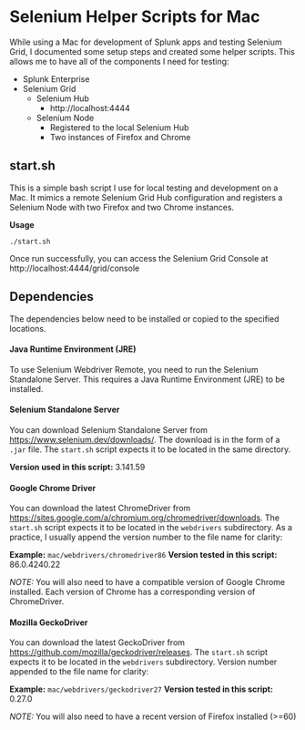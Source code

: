 # Selenium Helper Scripts for Mac

While using a Mac for development of Splunk apps and testing Selenium Grid, I documented some setup steps and created some helper scripts.  This allows me to have all of the components I need for testing:

* Splunk Enterprise
* Selenium Grid
  * Selenium Hub
    * http://localhost:4444
  * Selenium Node
    * Registered to the local Selenium Hub
    * Two instances of Firefox and Chrome



## start.sh

This is a simple bash script I use for local testing and development on a Mac.  It mimics a remote Selenium Grid Hub configuration and registers a Selenium Node with two Firefox and two Chrome instances.

**Usage**
```
./start.sh
```

Once run successfully, you can access the Selenium Grid Console at http://localhost:4444/grid/console



## Dependencies

The dependencies below need to be installed or copied to the specified locations.

#### Java Runtime Environment (JRE)

To use Selenium Webdriver Remote, you need to run the Selenium Standalone Server. This requires a Java Runtime Environment (JRE) to be installed.

#### Selenium Standalone Server

You can download Selenium Standalone Server from https://www.selenium.dev/downloads/.  The download is in the form of a `.jar` file.  The `start.sh` script expects it to be located in the same directory.

**Version used in this script:** 3.141.59

#### Google Chrome Driver

You can download the latest ChromeDriver from https://sites.google.com/a/chromium.org/chromedriver/downloads.  The `start.sh` script expects it to be located in the `webdrivers` subdirectory. As a practice, I usually append the version number to the file name for clarity:

**Example:** `mac/webdrivers/chromedriver86`
**Version tested in this script:** 86.0.4240.22

*NOTE:*
You will also need to have a compatible version of Google Chrome installed. Each version of Chrome has a corresponding version of ChromeDriver.

#### Mozilla GeckoDriver

You can download the latest GeckoDriver from https://github.com/mozilla/geckodriver/releases.  The `start.sh` script expects it to be located in the `webdrivers` subdirectory. Version number appended to the file name for clarity:

**Example:** `mac/webdrivers/geckodriver27`
**Version tested in this script:** 0.27.0

*NOTE:*
You will also need to have a recent version of Firefox installed (>=60)